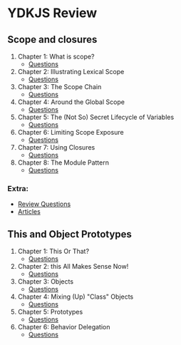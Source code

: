 # YDKJS Review

## Scope and closures

1. Chapter 1: What is scope?
   - [Questions](scope-closures/chapter1/Questions.md)
2. Chapter 2: Illustrating Lexical Scope
   - [Questions](scope-closures/chapter2/Questions.md)
3. Chapter 3: The Scope Chain
   - [Questions](scope-closures/chapter3/Questions.md)
4. Chapter 4: Around the Global Scope
   - [Questions](scope-closures/chapter4/Questions.md)
5. Chapter 5: The (Not So) Secret Lifecycle of Variables
   - [Questions](scope-closures/chapter5/Questions.md)
6. Chapter 6: Limiting Scope Exposure
   - [Questions](scope-closures/chapter6/Questions.md)
7. Chapter 7: Using Closures
   - [Questions](scope-closures/chapter7/Questions.md)
8. Chapter 8: The Module Pattern
   - [Questions](scope-closures/chapter8/Questions.md)

### Extra:

- [Review Questions](scope-closures/ReviewQuestions.md)
- [Articles](scope-closures/Articles.md)

## This and Object Prototypes

1. Chapter 1: This Or That?
   - [Questions](this-and-object-prototypes/chapter1/Questions.md)
2. Chapter 2: this All Makes Sense Now!
   - [Questions](this-and-object-prototypes/chapter2/Questions.md)
3. Chapter 3: Objects
   - [Questions](this-and-object-prototypes/chapter3/Questions.md)
4. Chapter 4: Mixing (Up) "Class" Objects
   - [Questions](this-and-object-prototypes/chapter4/Questions.md)
5. Chapter 5: Prototypes
   - [Questions](this-and-object-prototypes/chapter5/Questions.md)
6. Chapter 6: Behavior Delegation
   - [Questions](this-and-object-prototypes/chapter6/Questions.md)
